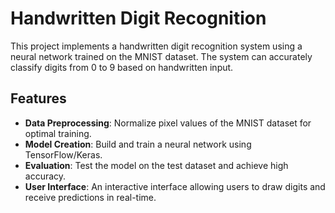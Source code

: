 # Handwritten Digit Recognition

This project implements a handwritten digit recognition system using a neural network trained on the MNIST dataset. The system can accurately classify digits from 0 to 9 based on handwritten input.

## Features

- **Data Preprocessing**: Normalize pixel values of the MNIST dataset for optimal training.
- **Model Creation**: Build and train a neural network using TensorFlow/Keras.
- **Evaluation**: Test the model on the test dataset and achieve high accuracy.
- **User Interface**: An interactive interface allowing users to draw digits and receive predictions in real-time.

